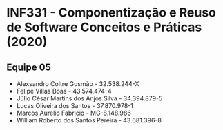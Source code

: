 # INF331 - Componentização e Reuso de Software Conceitos e Práticas (2020)
##	Equipe 05

* Alexsandro Coltre Gusmão - 32.538.244-X
* Felipe Villas Boas - 43.574.474-4
* Júlio César Martins dos Anjos Silva - 34.394.879-5
* Lucas Oliveira dos Santos - 37.870.978-1
* Marcos Aurelio Fabricio - MG-8.148.986
* William Roberto dos Santos Pereira - 43.681.396-8
